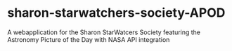 # sharon-starwatchers-society-APOD
A webapplication for the Sharon StarWatcers Society featuring the Astronomy Picture of the Day with NASA API integration
